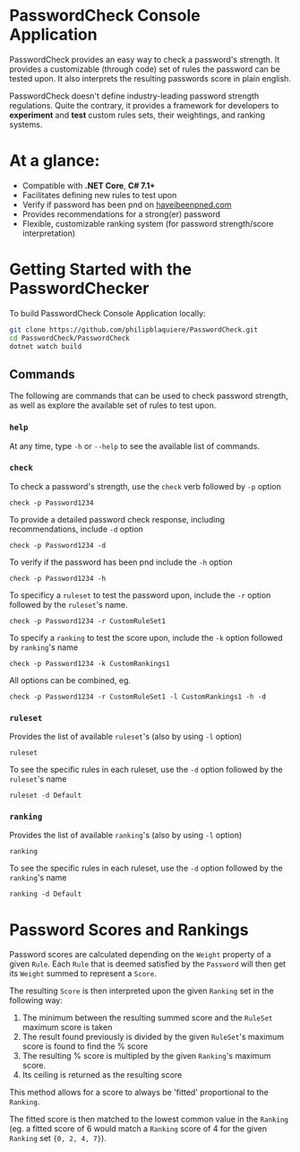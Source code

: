 # PasswordCheck Console Application
PasswordCheck provides an easy way to check a password's strength. It provides a customizable (through code) set of rules the password can be tested upon. It also interprets the resulting passwords score in plain english.

PasswordCheck doesn't define industry-leading password strength regulations. Quite the contrary, it provides a framework for developers to __experiment__ and __test__ custom rules sets, their weightings, and ranking systems.

# At a glance:

- Compatible with __.NET Core__, __C# 7.1+__
- Facilitates defining new rules to test upon
- Verify if password has been pnd on [haveibeenpned.com](https://haveibeenpned.com/API/v2/)
- Provides recommendations for a strong(er) password
- Flexible, customizable ranking system (for password strength/score interpretation)


# Getting Started with the PasswordChecker

To build PasswordCheck Console Application locally:

```bash
git clone https://github.com/philipblaquiere/PasswordCheck.git
cd PasswordCheck/PasswordCheck
dotnet watch build
```

## Commands
The following are commands that can be used to check password strength, as well as explore the available set of rules to test upon.

### `help`
At any time, type `-h` or `--help` to see the available list of commands.

### `check`
To check a password's strength, use the `check` verb followed by `-p` option 

```
check -p Password1234
```

To provide a detailed password check response, including recommendations, include `-d` option

```
check -p Password1234 -d
```

To verify if the password has been pnd include the `-h` option

```
check -p Password1234 -h
```

To specificy a `ruleset` to test the password upon, include the `-r` option followed by the `ruleset`'s name.

```
check -p Password1234 -r CustomRuleSet1
```

To specify a `ranking` to test the score upon, include the `-k` option followed by `ranking`'s name
```
check -p Password1234 -k CustomRankings1
```

All options can be combined, eg.

```
check -p Password1234 -r CustomRuleSet1 -l CustomRankings1 -h -d
```

### `ruleset`
Provides the list of available `ruleset`'s (also by using `-l` option)

```
ruleset
```

To see the specific rules in each ruleset, use the `-d` option followed by the `ruleset`'s name

```
ruleset -d Default
```

### `ranking`
Provides the list of available `ranking`'s (also by using `-l` option)

```
ranking
```

To see the specific rules in each ruleset, use the `-d` option followed by the `ranking`'s name

```
ranking -d Default
```

# Password Scores and Rankings

Password scores are calculated depending on the `Weight` property of a given `Rule`. Each `Rule` that is deemed satisfied by the `Password` will then get its `Weight` summed to represent a `Score`.

The resulting `Score` is then interpreted upon the given `Ranking` set in the following way:

1. The minimum between the resulting summed score and the `RuleSet` maximum score is taken
1. The result found previously is divided by the given `RuleSet`'s maximum score is found to find the % score
1. The resulting % score is multipled by the given `Ranking`'s maximum score.
1. Its ceiling is returned as the resulting score

This method allows for a score to always be 'fitted' proportional to the `Ranking`.

The fitted score is then matched to the lowest common value in the `Ranking` (eg. a fitted score of 6 would match a `Ranking` score of 4 for the given `Ranking` set `{0, 2, 4, 7}`).